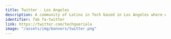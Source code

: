 ```yaml
---
title: Twitter - Los Angeles
description: A community of Latinx in Tech based in Los Angeles where we host local tech meetups and social gatherings/comidas.
identifier: fab fa-twitter
link: https://twitter.com/techqueriala
image: "/assets/img/banners/twitter.png"
---
```

